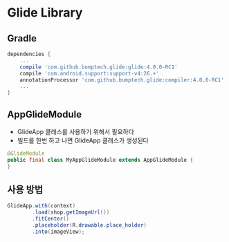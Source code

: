 # Glide Library

## Gradle

```gradle
dependencies {
    ...
    compile 'com.github.bumptech.glide:glide:4.0.0-RC1'
    compile 'com.android.support:support-v4:26.+'
    annotationProcessor 'com.github.bumptech.glide:compiler:4.0.0-RC1'
	...
}
```

## AppGlideModule
- GlideApp 클래스를 사용하기 위해서 필요하다
- 빌드를 한번 하고 나면 GlideApp 클래스가 생성된다

```java
@GlideModule
public final class MyAppGlideModule extends AppGlideModule {
}
```

## 사용 방법

```java
GlideApp.with(context)
        .load(shop.getImageUrl())
        .fitCenter()
        .placeholder(R.drawable.place_holder)
        .into(imageView);
```